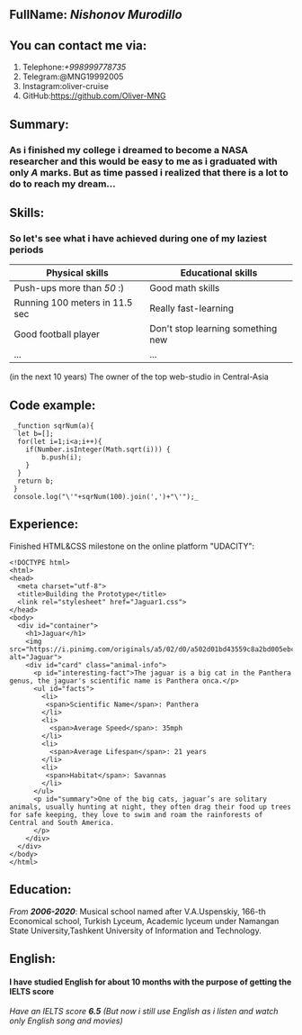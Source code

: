 ## FullName:  _**Nishonov Murodillo**_
## You can contact me via:
1. Telephone:_+998999778735_
2. Telegram:@MNG19992005
3. Instagram:oliver-cruise
4. GitHub:https://github.com/Oliver-MNG
## Summary:
### As i finished my college i dreamed to become a NASA researcher and this would be easy to me as i graduated with only _A_ marks. But as time passed i realized that there is a lot to do to reach my dream...
## Skills:
### So let's see what i have achieved during one of my laziest periods
Physical skills          | Educational skills
------------------------ | -------------------------
Push-ups more than _50_ :) | Good math skills
Running 100 meters in 11.5 sec | Really fast-learning
Good football player | Don't stop learning something new
... | ...

(in the next 10 years) The owner of the top web-studio in Central-Asia 

## Code example:
```
 _function sqrNum(a){
  let b=[];
  for(let i=1;i<a;i++){
    if(Number.isInteger(Math.sqrt(i))) {
        b.push(i);
    }
  }
  return b;
 }
 console.log("\'"+sqrNum(100).join(',')+"\'");_
 ```
## Experience:
Finished HTML&CSS milestone on the online platform "UDACITY":
```
<!DOCTYPE html>
<html>
<head>
  <meta charset="utf-8">
  <title>Building the Prototype</title>
  <link rel="stylesheet" href="Jaguar1.css">
</head>
<body>
  <div id="container">
    <h1>Jaguar</h1>
    <img src="https://i.pinimg.com/originals/a5/02/d0/a502d01bd43559c8a2bd005ebc5808e7.jpg" alt="Jaguar">
    <div id="card" class="animal-info">      
      <p id="interesting-fact">The jaguar is a big cat in the Panthera genus, the jaguar's scientific name is Panthera onca.</p>
      <ul id="facts">
        <li>
         <span>Scientific Name</span>: Panthera
        </li>
        <li>
          <span>Average Speed</span>: 35mph
        </li>
        <li>
          <span>Average Lifespan</span>: 21 years
        </li>
        <li>
         <span>Habitat</span>: Savannas
        </li>
      </ul>      
      <p id="summary">One of the big cats, jaguar’s are solitary animals, usually hunting at night, they often drag their food up trees for safe keeping, they love to swim and roam the rainforests of Central and South America.
      </p>
    </div>
  </div>
</body>
</html>
```


## Education:
_From **2006-2020**_: Musical school named after V.A.Uspenskiy, 166-th Economical school, Turkish Lyceum, Academic lyceum under Namangan State University,Tashkent University of Information and Technology.
## English:
#### I have studied English for about 10 months with the purpose of getting the IELTS score
_Have an IELTS score **6.5**_
_(But now i still use English as i listen and watch only English song and movies)_
